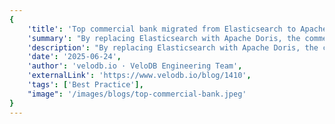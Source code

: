 ```yaml
---
{
    'title': 'Top commercial bank migrated from Elasticsearch to Apache Doris for PB-scale log storage and analytics',
    'summary': "By replacing Elasticsearch with Apache Doris, the commercial bank has saved 50% of resources while improving query speed by 2~4× and enjoying much simpler operations and maintenance.",
    'description': "By replacing Elasticsearch with Apache Doris, the commercial bank has saved 50% of resources while improving query speed by 2~4× and enjoying much simpler operations and maintenance.",
    'date': '2025-06-24',
    'author': 'velodb.io · VeloDB Engineering Team',
    'externalLink': 'https://www.velodb.io/blog/1410',
    'tags': ['Best Practice'],
    "image": '/images/blogs/top-commercial-bank.jpeg'
}
---
```

